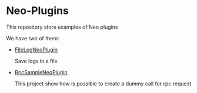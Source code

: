 # Neo-Plugins

This repository store examples of Neo plugins

We have two of them:

* [FileLogNeoPlugin](https://github.com/CityOfZion/Neo-Plugins/tree/master/FileLogNeoPlugin)

  Save logs in a file
  
* [RpcSampleNeoPlugin](https://github.com/CityOfZion/Neo-Plugins/tree/master/RpcSampleNeoPlugin)

  This project show how is possible to create a dummy call for rpc request
